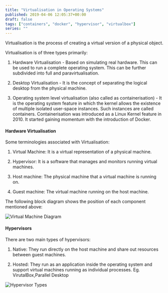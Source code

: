 ```yaml
---
title: "Virtualisation in Operating Systems"
published: 2019-04-06 12:05:37+00:00
draft: false
tags: ["containers", "docker", "hypervisor", "virtualbox"]
series: ""
---
```


Virtualisation is the process of creating a virtual version of a physical object.

Virtualisation is of three types primarily:
1. Hardware Virtualisation - Based on simulating real hardware. This can be used to run a complete operating system. This can be further subdivided into full and paravirtualisation.

2. Desktop Virtualisation - It is the concept of separating the logical desktop from the physical machine.

3. Operating system level virtualisation (also called as containerisation) - It is the operating system feature in which the kernel allows the existence of multiple isolated user-space instances. Such instances are called containers. Containerisation was introduced as a Linux Kernel feature in 2010. It started gaining momentum with the introduction of Docker.


#### Hardware Virtualisation


Some terminologies associated with Virtualisation:

1. Virtual Machine: It is a virtual representation of a physical machine.

2. Hypervisor: It is a software that manages and monitors running virtual machines.

3. Host machine: The physical machine that a virtual machine is running on.

4. Guest machine: The virtual machine running on the host machine.


The following block diagram shows the position of each component mentioned above:

![Virtual Machine Diagram](https://chaitanyarahalkar.000webhostapp.com/wp-content/uploads/2019/06/virtualisation.png)



#### Hypervisors


There are two main types of hypervisors:


1. Native: They run directly on the host machine and share out resources between guest machines.


2. Hosted: They run as an application inside the operating system and support virtual machines running as individual processes.
Eg. VirutalBox,Parallel Desktop


![Hypervisor Types](https://chaitanyarahalkar.000webhostapp.com/wp-content/uploads/2019/06/hypervisor.png)






